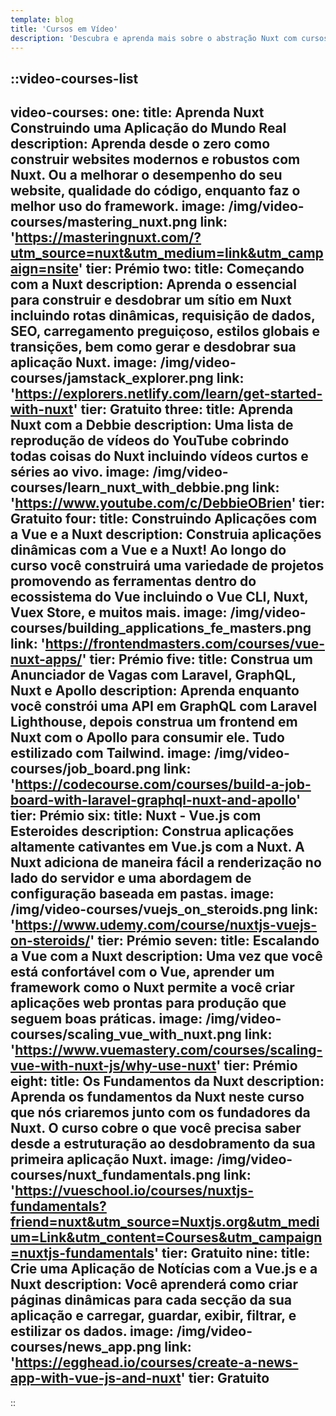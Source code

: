 ```yaml
---
template: blog
title: 'Cursos em Vídeo'
description: 'Descubra e aprenda mais sobre o abstração Nuxt com cursos em vídeos gratuitos e prémios.'
---
```

::video-courses-list
---
video-courses:
  one:
    title: Aprenda Nuxt Construindo uma Aplicação do Mundo Real
    description:  Aprenda desde o zero como construir websites modernos e robustos com Nuxt. Ou a melhorar o desempenho do seu website, qualidade do código, enquanto faz o melhor uso do framework.
    image: /img/video-courses/mastering_nuxt.png
    link: 'https://masteringnuxt.com/?utm_source=nuxt&utm_medium=link&utm_campaign=nsite'
    tier: Prémio
  two:
    title: Começando com a Nuxt
    description: Aprenda o essencial para construir e desdobrar um sítio em Nuxt incluindo rotas dinâmicas, requisição de dados, SEO, carregamento preguiçoso, estilos globais e transições, bem como gerar e desdobrar sua aplicação Nuxt.
    image: /img/video-courses/jamstack_explorer.png
    link: 'https://explorers.netlify.com/learn/get-started-with-nuxt'
    tier: Gratuito
  three:
    title: Aprenda Nuxt com a Debbie
    description: Uma lista de reprodução de vídeos do YouTube cobrindo todas coisas do Nuxt incluindo vídeos curtos e séries ao vivo.
    image: /img/video-courses/learn_nuxt_with_debbie.png
    link: 'https://www.youtube.com/c/DebbieOBrien'
    tier: Gratuito
  four:
    title: Construindo Aplicações com a Vue e a Nuxt
    description: Construia aplicações dinâmicas com a Vue e a Nuxt! Ao longo do curso você construirá uma variedade de projetos promovendo as ferramentas dentro do ecossistema do Vue incluindo o Vue CLI, Nuxt, Vuex Store, e muitos mais.
    image: /img/video-courses/building_applications_fe_masters.png
    link: 'https://frontendmasters.com/courses/vue-nuxt-apps/'
    tier: Prémio
  five:
    title: Construa um Anunciador de Vagas com Laravel, GraphQL, Nuxt e Apollo
    description: Aprenda enquanto você constrói uma API em GraphQL com Laravel Lighthouse, depois construa um frontend em Nuxt com o Apollo para consumir ele. Tudo estilizado com Tailwind.
    image: /img/video-courses/job_board.png
    link: 'https://codecourse.com/courses/build-a-job-board-with-laravel-graphql-nuxt-and-apollo'
    tier: Prémio
  six:
    title: Nuxt - Vue.js com Esteroides
    description: Construa aplicações altamente cativantes em Vue.js com a Nuxt. A Nuxt adiciona de maneira fácil a renderização no lado do servidor e uma abordagem de configuração baseada em pastas.
    image: /img/video-courses/vuejs_on_steroids.png
    link: 'https://www.udemy.com/course/nuxtjs-vuejs-on-steroids/'
    tier: Prémio
  seven:
    title: Escalando a Vue com a Nuxt
    description: Uma vez que você está confortável com o Vue, aprender um framework como o Nuxt permite a você criar aplicações web prontas para produção que seguem boas práticas.
    image: /img/video-courses/scaling_vue_with_nuxt.png
    link: 'https://www.vuemastery.com/courses/scaling-vue-with-nuxt-js/why-use-nuxt'
    tier: Prémio
  eight:
    title: Os Fundamentos da Nuxt
    description: Aprenda os fundamentos da Nuxt neste curso que nós criaremos junto com os fundadores da Nuxt. O curso cobre o que você precisa saber desde a estruturação ao desdobramento da sua primeira aplicação Nuxt.
    image: /img/video-courses/nuxt_fundamentals.png
    link: 'https://vueschool.io/courses/nuxtjs-fundamentals?friend=nuxt&utm_source=Nuxtjs.org&utm_medium=Link&utm_content=Courses&utm_campaign=nuxtjs-fundamentals'
    tier: Gratuito
  nine:
    title: Crie uma Aplicação de Notícias com a Vue.js e a Nuxt
    description: Você aprenderá como criar páginas dinâmicas para cada secção da sua aplicação e carregar, guardar, exibir, filtrar, e estilizar os dados. 
    image: /img/video-courses/news_app.png
    link: 'https://egghead.io/courses/create-a-news-app-with-vue-js-and-nuxt'
    tier: Gratuito
---
::
